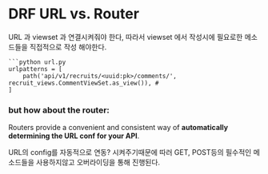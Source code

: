 # DRF  URL vs.  Router



URL  과 viewset 과 연결시켜줘야 한다, 따라서 viewset 에서 작성시에 필요로한 메소드들을 직접적으로 작성 해야한다.

````
```python url.py
urlpatterns = [
    path('api/v1/recruits/<uuid:pk>/comments/', recruit_views.CommentViewSet.as_view()), # 
]
````



### but how about the router:&#x20;

Routers provide a convenient and consistent way of **automatically**\
**determining the URL conf for your API**.

URL의 config를 자동적으로 연동? 시켜주기때문에 따러 GET, POST등의 필수적인 메소드들을 사용하지않고 오버라이딩을 통해 진행된다.







